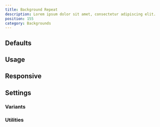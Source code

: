 ```yaml
---
title: Background Repeat
description: Lorem ipsum dolor sit amet, consectetur adipiscing elit.
position: 155
category: Backgrounds
---
```


## Defaults

<TableGenerateCommon 
  :rules="{
    'bg-repeat': ['background-repeat: repeat;'],
    'bg-no-repeat': ['background-repeat: no-repeat;'],
    'bg-repeat-x': ['background-repeat: repeat-x;'],
    'bg-repeat-y': ['background-repeat: repeat-y;'],
    'bg-repeat-round': ['background-repeat: round;'],
    'bg-repeat-space': ['background-repeat: space;'],
}"></TableGenerateCommon>

## Usage

## Responsive

## Settings

### Variants

### Utilities
